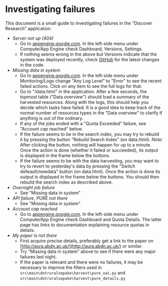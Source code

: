 Investigating failures
======================

This document is a small guide to investigating failures in the "Discover Research" application.

* _Server not up (404)_
  - Go to [appengine.google.com](http://appengine.google.com). In the left-side menu under Compute/App Engine check Dashboard, Versions, Settings.
  - If nothing seems wrong in the above but Versions indicate that the system was deployed recently, check [GitHub](https://github.com/mr-niels-christensen/environment-scotland-dot-rural/commits/master) for the latest changes in the code.
* _Missing data in system_
  - Go to [appengine.google.com](http://appengine.google.com). In the left-side menu under Monitoring/Logs change "Any Log Level" to "Error" to see the recent failed actions. Click on any item to see the full logs for that.
  - Go to "/data.html" in the application. After a few seconds, the topmost table ("Data overview") should load a summary of the harvested resources. Along with the logs, this should help you decide which tasks have failed. It is a good idea to keep track of the normal number of resources types in the "Data overview" to clarify if anything is out of the ordinary.
  - If any of the jobs ended with a "Quota Exceeded" failure, see "Account cap reached" below.
  - If the failure seems to be in the search index, you may try to rebuild it by pressing the button "Rebuild Search Index" (on data.html). _Note:_ After clicking the button, nothing will happen for up to a minute. Once the action is done (whether it failed or succeeded), its output is displayed in the frame below the buttons.
  - If the failure seems to be with the data harvesting, you may want to try to revert to yesterday's data by pressing the "Switch defeault/newdata" button (on data.html). Once the action is done its output is displayed in the frame below the buttons. You should then rebuild the search index as described above.
* _Overnight job failure_
  - See "Missing data in system"
* _API failure, PURE not there_
  - See "Missing data in system"
* _Account cap reached_
  - Go to [appengine.google.com](http://appengine.google.com). In the left-side menu under Compute/App Engine check Dashboard and Quota Details. The latter page has links to documentation explaining resource quotas in details.
* _My paper is not there_
  - First acquire precise details, preferably get a link to the paper on [http://aura.abdn.ac.uk/](http://aura.abdn.ac.uk/) or similar.
  - Try "Missing data in system" above to see if there were any major failures last night.
  - If the paper is relevant and there were no failures, it may be necessary to improve the filters used in `src\main\dotruralsepake\harvest\pure_oai.py` and `src\main\dotruralsepake\harvest\pure_details.py`
